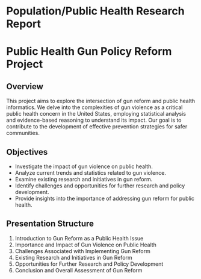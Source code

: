 # Population/Public Health Research Report 
# Public Health Gun Policy Reform Project

## Overview

This project aims to explore the intersection of gun reform and public health informatics. We delve into the complexities of gun violence as a critical public health concern in the United States, employing statistical analysis and evidence-based reasoning to understand its impact. Our goal is to contribute to the development of effective prevention strategies for safer communities.

## Objectives

- Investigate the impact of gun violence on public health.
- Analyze current trends and statistics related to gun violence.
- Examine existing research and initiatives in gun reform.
- Identify challenges and opportunities for further research and policy development.
- Provide insights into the importance of addressing gun reform for public health.

## Presentation Structure

1. Introduction to Gun Reform as a Public Health Issue
2. Importance and Impact of Gun Violence on Public Health
3. Challenges Associated with Implementing Gun Reform
4. Existing Research and Initiatives in Gun Reform
5. Opportunities for Further Research and Policy Development
6. Conclusion and Overall Assessment of Gun Reform
